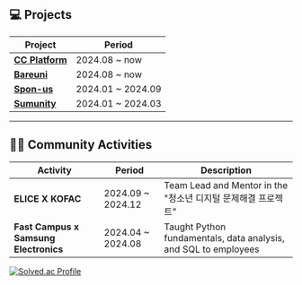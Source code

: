
## 💻 Projects

| Project | Period |
|--------|--------|
| [**CC Platform**](https://github.com/CCCloudPlatform) | 2024.08 ~ now |
| [**Bareuni**](https://github.com/seheonnn/bareuni-BEv2) | 2024.08 ~ now | 
| [**Spon-us**](https://github.com/spon-us/SponUs-BE) | 2024.01 ~ 2024.09 |
| [**Sumunity**](https://github.com/smu-nity/SMUNITY-API) | 2024.01 ~ 2024.03 | 

---

## 🧑‍🏫 Community Activities

| Activity | Period | Description |
|----------|--------|-------------|
| **ELICE  X KOFAC** | 2024.09 ~ 2024.12 | Team Lead and Mentor in the "청소년 디지털 문제해결 프로젝트" |
| **Fast Campus x Samsung Electronics** | 2024.04 ~ 2024.08 | Taught Python fundamentals, data analysis, and SQL to employees |



[![Solved.ac Profile](http://mazassumnida.wtf/api/v2/generate_badge?boj=ho78901)](https://solved.ac/ho78901/)
